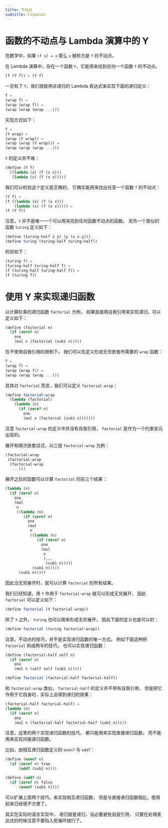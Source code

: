 ```yaml
---
title: 不动点
subtitle: Fixpoint
---
```


# 函数的不动点与 Lambda 演算中的 Y

在数学中，如果 `(f x) = x` 那么 `x` 被称为是 `f` 的不动点。

在 Lambda 演算中，存在一个函数 `Y`，它能用来找到任何一个函数 `f` 的不动点。

```scheme
(f (Y f)) = (Y f)
```

一旦有了 `Y`，我们就能用非递归的 Lambda 表达式来实现下面的递归定义：

```scheme
f =
(wrap f) =
(wrap (wrap f)) =
(wrap (wrap (wrap ...)))
```

实现方式如下：

```scheme
f =
(Y wrap) =
(wrap (Y wrap)) =
(wrap (wrap (Y wrap))) =
(wrap (wrap (wrap ...)))
```

`Y` 的定义并不难：

```scheme
(define (Y f)
  ((lambda (x) (f (x x)))
   (lambda (x) (f (x x)))))
```

我们可以检验这个定义是正确的，
它确实能用来找出任意一个函数 `f` 的不动点：

```scheme
(Y f) =
(f ((lambda (x) (f (x x)))
    (lambda (x) (f (x x))))) =
(f (Y f))
```

注意，`Y` 并不是唯一一个可以用来找到任何函数不动点的函数。
另外一个类似的函数 `turing` 定义如下：

```scheme
(define (turing-half x y) (y (x x y)))
(define turing (turing-half turing-half))
```

检验如下：

```scheme
(turing f) =
(turing-half turing-half f) =
(f (turing-half turing-half f)) =
(f (turing f))
```

# 使用 Y 来实现递归函数

以计算阶乘的递归函数 `factorial` 为例，
如果直接用自我引用来实现递归，可以定义如下：

```scheme
(define (factorial n)
  (if (zero? n)
    one
    (mul n (factorial (sub1 n)))))
```

在不使用自我引用的限制下，
我们可以先定义形成无穷嵌套所需要的 `wrap` 函数：

```scheme
f =
(wrap f) =
(wrap (wrap f)) =
(wrap (wrap (wrap ...)))
```

具体对 `factorial` 而言，我们可以定义 `factorial-wrap`：

```scheme
(define factorial-wrap
  (lambda (factorial)
    (lambda (n)
      (if (zero? n)
        one
        (mul n (factorial (sub1 n)))))))
```

注意 `factorial-wrap` 的定义中并没有自我引用，
`factorial` 是作为一个约束变元出现的。

展开有限次嵌套试试，以三层 `factorial-wrap` 为例：

```scheme
(factorial-wrap
 (factorial-wrap
  (factorial-wrap
   ...)))
```

展开之后的函数可以计算 `factorial` 的前三个结果：

```scheme
(lambda (n)
  (if (zero? n)
    one
    (mul
     n
     ((lambda (n)
        (if (zero? n)
          one
          (mul
           n
           ((lambda (n)
              (if (zero? n)
                one
                (mul
                 n
                 (,,,
                  (sub1 n)))))
            (sub1 n)))))
      (sub1 n)))))
```

因此当无穷展开时，就可以计算 `factorial` 的所有结果。

我们已经知道，用 `Y` 作用于 `factorial-wrap` 就可以形成无穷展开，
因此 `factorial` 可以定义如下：

```scheme
(define factorial (Y factorial-wrap))
```

除了 `Y` 之外，
`turing` 也可以用来形成无穷展开，
因此下面的定义也是可以的：

```scheme
(define factorial (turing factorial-wrap))
```

注意，不动点的技巧，并不是实现递归函数的唯一方式。
例如下面这种把 `factorial` 拆成两半的技巧，
也可以实现递归函数：

```scheme
(define (factorial-half self n)
  (if (zero? n)
    one
    (mul n (self self (sub1 n)))))

(define factorial (factorial-half factorial-half))
```

和 `factorial-wrap` 类似，
`factorial-half` 的定义并不带有自我引用，
但是把它作用于它自身时，实际上会得到递归的效果：

```scheme
(factorial-half factorial-half) =
(lambda (n)
  (if (zero? n)
    one
    (mul n (factorial-half factorial-half (sub1 n)))))
```

注意，这里的两个实现递归函数的技巧，
都只能用来实现直接递归函数，
而不能用来实现间接递归函数。

比如，由相互递归函数定义的 `even?` 与 `odd?`：

```scheme
(define (even? n)
  (if (zero? n) true
      (odd? (sub1 n))))

(define (odd? n)
  (if (zero? n) false
      (even? (sub1 n))))
```

可以扩展上面两个技巧，来实现相互递归函数，
但是与直接递归函数相比，使用起来已经很不方便了。

其实在实际的语言实现中，
递归就是递归，没必要避免自我引用，
只要在处理表达式的时候注意不要陷入死循环就行了。
